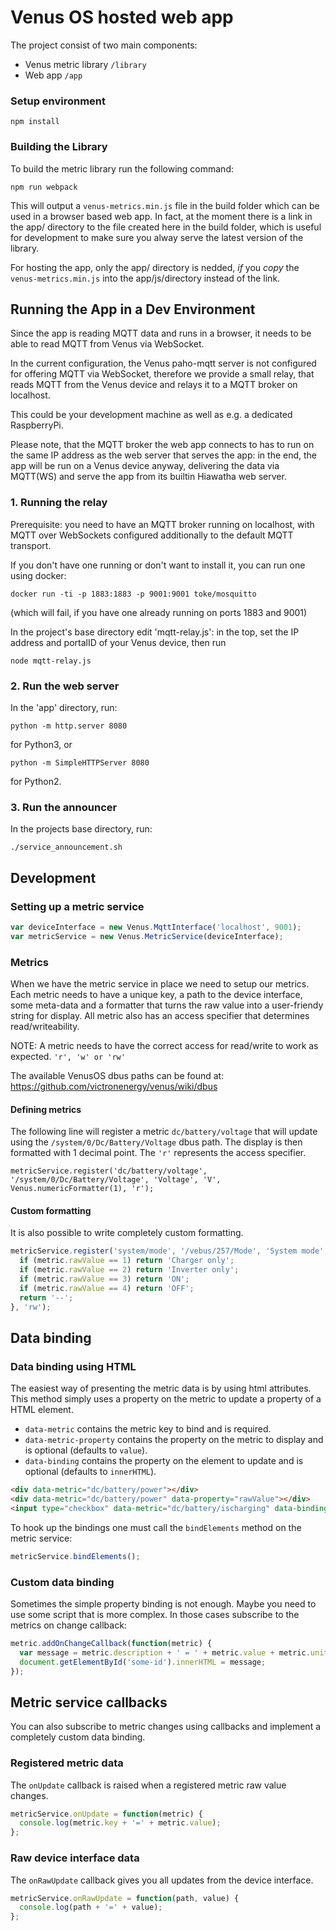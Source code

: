 # Venus OS hosted web app

The project consist of two main components:

* Venus metric library `/library`
* Web app `/app`

### Setup environment

	npm install

### Building the Library

To build the metric library run the following command:

	npm run webpack

This will output a `venus-metrics.min.js` file in the build folder which can be used in a browser based web app. In fact, at the moment there is a link in the app/ directory to the file created here in the build folder, which is useful for development to make sure you alway serve the latest version of the library.

For hosting the app, only the app/ directory is nedded, _if_ you _copy_ the `venus-metrics.min.js` into the app/js/directory instead of the link.

## Running the App in a Dev Environment

Since the app is reading MQTT data and runs in a browser, it needs to be able to read MQTT from Venus via WebSocket.

In the current configuration, the Venus paho-mqtt server is not configured for offering MQTT via WebSocket, therefore we provide a small relay, that reads MQTT from the Venus device and relays it to a MQTT broker on localhost.

This could be your development machine as well as e.g. a dedicated RaspberryPi.

Please note, that the MQTT broker the web app connects to has to run on the same IP address as the web server that serves the app: in the end, the app will be run on a Venus device anyway, delivering the data via MQTT(WS) and serve the app from its builtin Hiawatha web server.

### 1. Running the relay

Prerequisite: you need to have an MQTT broker running on localhost, with MQTT over WebSockets configured additionally to the default MQTT transport.

If you don't have one running or don't want to install it, you can run one using docker:

	docker run -ti -p 1883:1883 -p 9001:9001 toke/mosquitto

(which will fail, if you have one already running on ports 1883 and 9001)

In the project's base directory edit 'mqtt-relay.js': in the top, set the IP address and portalID of your Venus device, then run

	node mqtt-relay.js

### 2. Run the web server

In the 'app' directory, run:

	python -m http.server 8080

for Python3, or

	python -m SimpleHTTPServer 8080

for Python2.

### 3. Run the announcer

In the projects base directory, run:

	./service_announcement.sh

## Development

### Setting up a metric service

```javascript
var deviceInterface = new Venus.MqttInterface('localhost', 9001);
var metricService = new Venus.MetricService(deviceInterface);
```

### Metrics

When we have the metric service in place we need to setup our metrics. Each metric needs to have a unique key, a path to the device interface, some meta-data and a formatter that turns the raw value into a user-friendy string for display. All metric also has an access specifier that determines read/writeability.

NOTE: A metric needs to have the correct access for read/write to work as expected. `'r', 'w' or 'rw'`

The available VenusOS dbus paths can be found at: <https://github.com/victronenergy/venus/wiki/dbus>

#### Defining metrics

The following line will register a metric `dc/battery/voltage` that will update using the `/system/0/Dc/Battery/Voltage` dbus path. The display is then formatted with 1 decimal point. The `'r'` represents the access specifier.

	metricService.register('dc/battery/voltage', '/system/0/Dc/Battery/Voltage', 'Voltage', 'V', Venus.numericFormatter(1), 'r');

#### Custom formatting

It is also possible to write completely custom formatting.

```javascript
metricService.register('system/mode', '/vebus/257/Mode', 'System mode', '', function(metric) {
  if (metric.rawValue == 1) return 'Charger only';
  if (metric.rawValue == 2) return 'Inverter only';
  if (metric.rawValue == 3) return 'ON';
  if (metric.rawValue == 4) return 'OFF';
  return '--';
}, 'rw');
```

## Data binding

### Data binding using HTML

The easiest way of presenting the metric data is by using html attributes. This method simply uses a property on the metric to update a property of a HTML element.

* `data-metric` contains the metric key to bind and is required.
* `data-metric-property` contains the property on the metric to display and is optional (defaults to `value`).
* `data-binding` contains the property on the element to update and is optional (defaults to `innerHTML`).

```html
<div data-metric="dc/battery/power"></div>
<div data-metric="dc/battery/power" data-property="rawValue"></div>
<input type="checkbox" data-metric="dc/battery/ischarging" data-binding="checked"></input>
```

To hook up the bindings one must call the `bindElements` method on the metric service:

```javascript
metricService.bindElements();
```

### Custom data binding

Sometimes the simple property binding is not enough. Maybe you need to use some script that is more complex. In those cases subscribe to the metrics on change callback:

```javascript
metric.addOnChangeCallback(function(metric) {
  var message = metric.description + ' = ' + metric.value + metric.unit;
  document.getElementById('some-id').innerHTML = message;
});
```

## Metric service callbacks

You can also subscribe to metric changes using callbacks and implement a completely custom data binding.

### Registered metric data

The `onUpdate` callback is raised when a registered metric raw value changes.

```javascript
metricService.onUpdate = function(metric) {
  console.log(metric.key + '=' + metric.value);
};
```

### Raw device interface data

The `onRawUpdate` callback gives you all updates from the device interface.

```javascript
metricService.onRawUpdate = function(path, value) {
  console.log(path + '=' + value);
};
```
